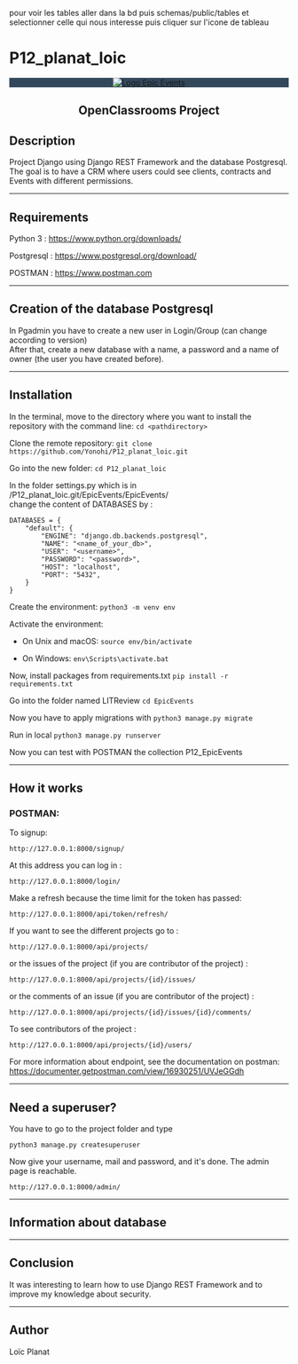 pour voir les tables aller dans la bd puis schemas/public/tables et selectionner celle 
qui nous interesse puis cliquer sur l'icone de tableau 
# P12_planat_loic
<p align="center" style="background-color:#33475b">
<a href="https://user.oc-static.com/upload/2020/09/22/16007804386673_P10.png" class="oc-imageLink oc-imageLink--disabled"><img src="https://user.oc-static.com/upload/2020/09/22/16007804386673_P10.png" alt="Logo Epic Events"></a>
</p>
<center> <h2>OpenClassrooms Project</h2> </center>

## Description

Project Django using Django REST Framework and the database Postgresql.  
The goal is to have a CRM where users could see clients, contracts and Events with different permissions.
***
## Requirements
Python 3 : https://www.python.org/downloads/

Postgresql : https://www.postgresql.org/download/

POSTMAN : https://www.postman.com
***
## Creation of the database Postgresql

In Pgadmin you have to create a new user in Login/Group (can change according to version)   
After that, create a new database with a name, a password and a name of owner (the user you have created before).  
***
## Installation

In the terminal, move to the directory where you want to install the repository with the command line:
`cd <pathdirectory>`

Clone the remote repository: 
`git clone https://github.com/Yonohi/P12_planat_loic.git`

Go into the new folder:
`cd P12_planat_loic`

In the folder settings.py which is in /P12_planat_loic.git/EpicEvents/EpicEvents/  
change the content of DATABASES by :  
```
DATABASES = {
    "default": {
        "ENGINE": "django.db.backends.postgresql",
        "NAME": "<name_of_your_db>",
        "USER": "<username>",
        "PASSWORD": "<password>",
        "HOST": "localhost",
        "PORT": "5432",
    }
}
```

Create the environment:
`python3 -m venv env`

Activate the environment:

* On Unix and macOS:
`source env/bin/activate`

* On Windows:
`env\Scripts\activate.bat`

Now, install packages from requirements.txt
`pip install -r requirements.txt`

Go into the folder named LITReview
`cd EpicEvents`

Now you have to apply migrations with
`python3 manage.py migrate`

Run in local
`python3 manage.py runserver`

Now you can test with POSTMAN the collection P12_EpicEvents
***
## How it works
### POSTMAN:
To signup:
```
http://127.0.0.1:8000/signup/
```
At this address you can log in :
```
http://127.0.0.1:8000/login/
```
Make a refresh because the time limit for the token has passed:
```
http://127.0.0.1:8000/api/token/refresh/
```
If you want to see the different projects go to : 
```
http://127.0.0.1:8000/api/projects/
```
or the issues of the project (if you are contributor of the project) :
```
http://127.0.0.1:8000/api/projects/{id}/issues/
```
or the comments of an issue (if you are contributor of the project) :
```
http://127.0.0.1:8000/api/projects/{id}/issues/{id}/comments/
```
To see contributors of the project :
```
http://127.0.0.1:8000/api/projects/{id}/users/
```
For more information about endpoint, see the documentation on postman:
https://documenter.getpostman.com/view/16930251/UVJeGGdh
***
## Need a superuser?
You have to go to the project folder and type
```
python3 manage.py createsuperuser
```
Now give your username, mail and password, and it's done. The admin page is reachable.
```
http://127.0.0.1:8000/admin/
```
***
## Information about database
***
## Conclusion
It was interesting to learn how to use Django REST Framework and to improve my knowledge about security.
***
## Author
Loïc Planat